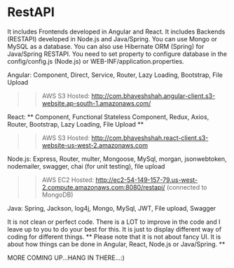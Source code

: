 # RestAPI
It includes Frontends developed in Angular and React.
It includes Backends (RESTAPI) developed in Node.js and Java/Spring. You can use Mongo or MySQL as a database. You can also use Hibernate ORM (Spring) for Java/Spring RESTAPI.
     You need to set property to configure database in the config/config.js (Node.js) or WEB-INF/application.properties. 
     
Angular:
Component, Direct, Service, Router, Lazy Loading, Bootstrap, File Upload

  >> AWS S3 Hosted: http://com.bhaveshshah.angular-client.s3-website.ap-south-1.amazonaws.com/

React:
** Component, Functional Stateless Component, Redux, Axios, Router, Bootstrap, Lazy Loading, File Upload **

  >> AWS S3 Hosted: http://com.bhaveshshah.react-client.s3-website-us-west-2.amazonaws.com

Node.js:
Express, Router, multer, Mongoose, MySql, morgan, jsonwebtoken, nodemailer, swagger, chai (for unit testing), file upload

  >> AWS EC2 Hosted: http://ec2-54-149-157-79.us-west-2.compute.amazonaws.com:8080/restapi/ (connected to MongoDB)

Java:
Spring, Jackson, log4j, Mongo, MySql, JWT, File upload, Swagger


It is not clean or perfect code. There is a LOT to improve in the code and I leave up to you to do your best for this. It is just to display different way of coding for different things. ** Please note that it is not about fancy UI. It is about how things can be done in Angular, React, Node.js or Java/Spring. **

MORE COMING UP...HANG IN THERE...:)

